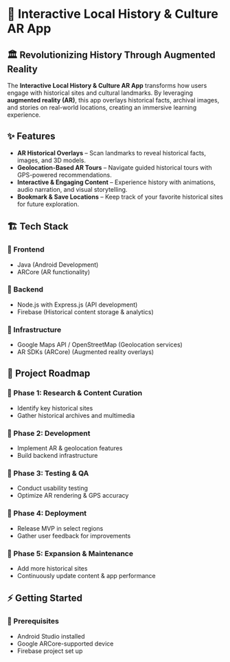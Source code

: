 # 📌 Interactive Local History & Culture AR App  

## 🏛 Revolutionizing History Through Augmented Reality  
The **Interactive Local History & Culture AR App** transforms how users engage with historical sites and cultural landmarks. By leveraging **augmented reality (AR)**, this app overlays historical facts, archival images, and stories on real-world locations, creating an immersive learning experience.  

## ✨ Features  
- **AR Historical Overlays** – Scan landmarks to reveal historical facts, images, and 3D models.  
- **Geolocation-Based AR Tours** – Navigate guided historical tours with GPS-powered recommendations.  
- **Interactive & Engaging Content** – Experience history with animations, audio narration, and visual storytelling.  
- **Bookmark & Save Locations** – Keep track of your favorite historical sites for future exploration.  

## 🏗 Tech Stack  
### 🔹 Frontend  
- Java (Android Development)  
- ARCore (AR functionality)  

### 🔹 Backend  
- Node.js with Express.js (API development)  
- Firebase (Historical content storage & analytics)  

### 🔹 Infrastructure  
- Google Maps API / OpenStreetMap (Geolocation services)  
- AR SDKs (ARCore) (Augmented reality overlays)  

## 🚀 Project Roadmap  
### 🔹 Phase 1: Research & Content Curation  
- Identify key historical sites  
- Gather historical archives and multimedia  

### 🔹 Phase 2: Development  
- Implement AR & geolocation features  
- Build backend infrastructure  

### 🔹 Phase 3: Testing & QA  
- Conduct usability testing  
- Optimize AR rendering & GPS accuracy  

### 🔹 Phase 4: Deployment  
- Release MVP in select regions  
- Gather user feedback for improvements  

### 🔹 Phase 5: Expansion & Maintenance  
- Add more historical sites  
- Continuously update content & app performance  

## ⚡ Getting Started  
### 🔧 Prerequisites  
- Android Studio installed  
- Google ARCore-supported device  
- Firebase project set up  
